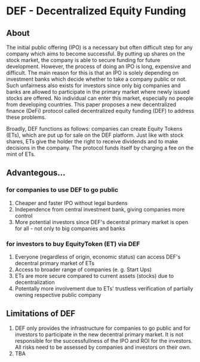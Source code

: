 # DEF - Decentralized Equity Funding

## About
The initial public offering (IPO) is a necessary but often difficult step for any company which aims to become successful. 
By putting up shares on the stock market, the company is able to secure funding for future development. 
However, the process of doing an IPO is long, expensive and difficult. The main reason for this is that an IPO is solely depending on investment banks which decide whether to take a company public or not. 
Such unfairness also exists for investors since only big companies and banks are allowed to participate in the primary market where newly issued stocks are offered. No individual can enter this market, especially no people from developing countries. 
This paper proposes a new decentralized finance (DeFi) protocol called decentralized equity funding (DEF) to address these problems.

Broadly, DEF functions as follows: companies can create Equity Tokens (ETs), which are put up for sale on the DEF platform. 
Just like with stock shares, ETs give the holder the right to receive dividends and to make decisions in the company. 
The protocol funds itself by charging a fee on the mint of ETs.

## Advantegous...
### for companies to use DEF to go public
1. Cheaper and faster IPO without legal burdens
2. Independence from central investment bank, giving companies more control
3. More potential investors since DEF's decentral primary market is open for all - not only to big companies and banks

### for investors to buy EquityToken (ET) via DEF
1. Everyone (regardless of origin, economic status) can access DEF's decentral primary market of ETs
2. Access to broader range of companies (e. g. Start Ups)
3. ETs are more secure compared to current assets (stocks) due to decentralization
4. Potentally more involvement due to ETs' trustless verification of partially owning respective public company

## Limitations of DEF
1. DEF only provides the infrastructure for companies to go public and for investors to participate in the new decentral primary market. It is not responsible for the successfullness of the IPO and ROI for the investors. All risks need to be assessed by companies and investors on their own.
2. TBA
